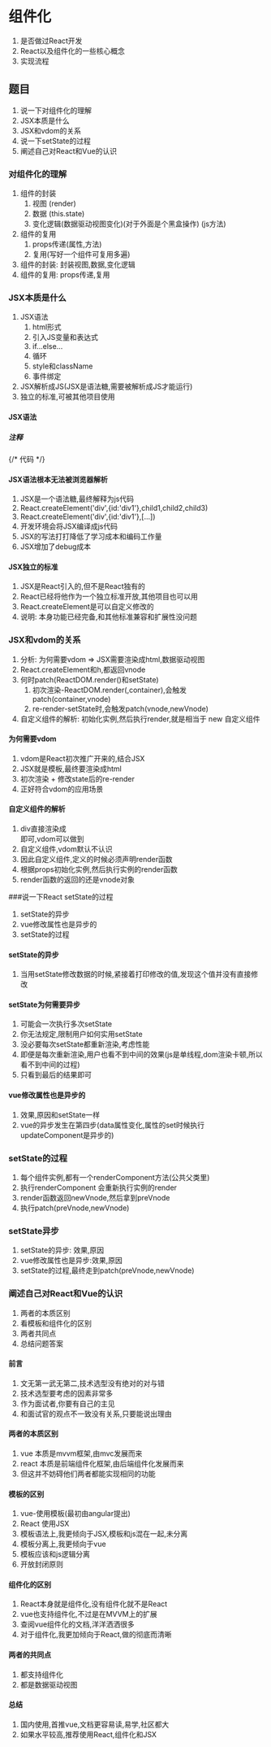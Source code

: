 #	组件化
1.	是否做过React开发
2. React以及组件化的一些核心概念
3. 实现流程

##	题目
1.	说一下对组件化的理解
2. JSX本质是什么
3. JSX和vdom的关系
4. 说一下setState的过程
5. 阐述自己对React和Vue的认识

### 对组件化的理解
1.	组件的封装
	1.	视图 (render)
	2. 数据	(this.state)
	3. 变化逻辑(数据驱动视图变化)(对于外面是个黑盒操作) (js方法)
2. 组件的复用
	1.	props传递(属性,方法)
	2. 复用(写好一个组件可复用多遍)
3.	组件的封装: 封装视图,数据,变化逻辑
4. 组件的复用: props传递,复用

###	JSX本质是什么
1.	JSX语法
	1.	html形式
	2. 引入JS变量和表达式
	3. if...else...
	4. 循环
	5. style和className
	6. 事件绑定
2. JSX解析成JS(JSX是语法糖,需要被解析成JS才能运行)
3. 独立的标准,可被其他项目使用

####	JSX语法
##### 注释
{/* 代码 */}

#### JSX语法根本无法被浏览器解析
1.	JSX是一个语法糖,最终解释为js代码
2. React.createElement('div',{id:'div1'},child1,child2,child3)
3. React.createElement('div',{id:'div1'},[...])
4. 开发环境会将JSX编译成js代码
5. JSX的写法打打降低了学习成本和编码工作量
6. JSX增加了debug成本

####	JSX独立的标准
1.	JSX是React引入的,但不是React独有的
2. React已经将他作为一个独立标准开放,其他项目也可以用
3. React.createElement是可以自定义修改的
4. 说明: 本身功能已经完备,和其他标准兼容和扩展性没问题


###	JSX和vdom的关系
1.	分析: 为何需要vdom => JSX需要渲染成html,数据驱动视图
2. React.createElement和h,都返回vnode
3. 何时patch(ReactDOM.render()和setState)
	1.	初次渲染-ReactDOM.render(<App/>,container),会触发patch(container,vnode)
	2. re-render-setState时,会触发patch(vnode,newVnode)
4. 自定义组件的解析: 初始化实例,然后执行render,就是相当于 new 自定义组件

####	为何需要vdom
1.	vdom是React初次推广开来的,结合JSX
2. JSX就是模板,最终要渲染成html
3. 初次渲染 + 修改state后的re-render
4. 正好符合vdom的应用场景

####	自定义组件的解析
1.	div直接渲染成<div>即可,vdom可以做到
2. 自定义组件,vdom默认不认识
3. 因此自定义组件,定义的时候必须声明render函数
4. 根据props初始化实例,然后执行实例的render函数
5. render函数的返回的还是vnode对象

###说一下React setState的过程
1.	setState的异步
2. vue修改属性也是异步的
3. setState的过程

####	setState的异步
1.	当用setState修改数据的时候,紧接着打印修改的值,发现这个值并没有直接修改

####	setState为何需要异步
1.	可能会一次执行多次setState
2. 你无法规定,限制用户如何实用setState
3. 没必要每次setState都重新渲染,考虑性能
4. 即便是每次重新渲染,用户也看不到中间的效果(js是单线程,dom渲染卡顿,所以看不到中间的过程)
5. 只看到最后的结果即可

####	vue修改属性也是异步的
1.	效果,原因和setState一样
2. vue的异步发生在第四步(data属性变化,属性的set时候执行updateComponent是异步的)


###	setState的过程
1.	每个组件实例,都有一个renderComponent方法(公共父类里)
2. 执行renderComponent 会重新执行实例的render
3. render函数返回newVnode,然后拿到preVnode
4. 执行patch(preVnode,newVnode)


### setState异步
1.	setState的异步: 效果,原因
2. vue修改属性也是异步:效果,原因
3. setState的过程,最终走到patch(preVnode,newVnode)

### 阐述自己对React和Vue的认识
1.	两者的本质区别
2. 看模板和组件化的区别
3. 两者共同点
4. 总结问题答案

####	前言
1.	文无第一武无第二,技术选型没有绝对的对与错
2. 技术选型要考虑的因素非常多
3. 作为面试者,你要有自己的主见
4. 和面试官的观点不一致没有关系,只要能说出理由

#### 两者的本质区别
1.	vue 本质是mvvm框架,由mvc发展而来
2. react 本质是前端组件化框架,由后端组件化发展而来
3. 但这并不妨碍他们两者都能实现相同的功能

#### 模板的区别
1.	vue-使用模板(最初由angular提出)
2. React 使用JSX
3. 模板语法上,我更倾向于JSX,模板和js混在一起,未分离
4. 模板分离上,我更倾向于vue
5. 模板应该和js逻辑分离
6. 开放封闭原则

#### 组件化的区别
1.	React本身就是组件化,没有组件化就不是React
2. vue也支持组件化,不过是在MVVM上的扩展
3. 查阅vue组件化的文档,洋洋洒洒很多
4. 对于组件化,我更加倾向于React,做的彻底而清晰 

####	两者的共同点
1.	都支持组件化
2. 都是数据驱动视图


#### 总结
1.	国内使用,首推vue,文档更容易读,易学,社区都大
2. 如果水平较高,推荐使用React,组件化和JSX